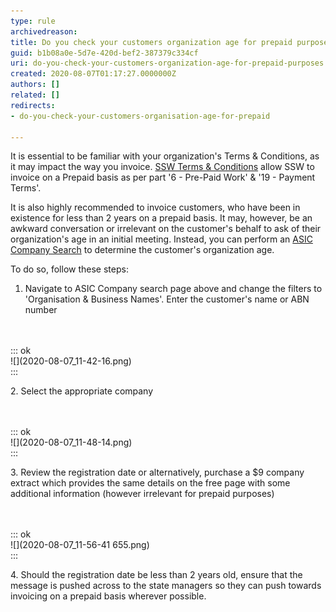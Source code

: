 ```yaml
---
type: rule
archivedreason: 
title: Do you check your customers organization age for prepaid purposes?
guid: b1b08a0e-5d7e-420d-bef2-387379c334cf
uri: do-you-check-your-customers-organization-age-for-prepaid-purposes
created: 2020-08-07T01:17:27.0000000Z
authors: []
related: []
redirects:
- do-you-check-your-customers-organisation-age-for-prepaid

---
```


It is essential to be familiar with your organization's Terms & Conditions, as it may impact the way you invoice. [SSW Terms & Conditions](https://www.ssw.com.au/ssw/Standards/Forms/ConsultingOrderTermsConditions.aspx) allow SSW to invoice on a Prepaid basis as per part '6 - Pre-Paid Work' & '19 - Payment Terms'. 


It is also highly recommended to invoice customers, who have been in existence for less than 2 years on a prepaid basis. It may, however, be an awkward conversation or irrelevant on the customer's behalf to ask of their organization's age in an initial meeting.  Instead, you can perform an [ASIC Company Search](https://connectonline.asic.gov.au/RegistrySearch) to determine the customer's organization age.



<!--endintro-->

To do so, follow these steps:

1. Navigate to ASIC Company search page above and change the filters to 'Organisation & Business Names'. Enter the customer's name or ABN number    
<dl class="image"><br><br>::: ok  <br>![](2020-08-07_11-42-16.png)  <br>:::<br></dl>
2. Select the appropriate company<dl class="image"><br><br>::: ok  <br>![](2020-08-07_11-48-14.png)  <br>:::<br></dl>
3. Review the registration date or alternatively, purchase a $9 company extract which provides the same details on the free page with some additional information (however irrelevant for prepaid purposes)<dl class="image"><br><br>::: ok  <br>![](2020-08-07_11-56-41 655.png)  <br>:::<br></dl>
4. Should the registration date be less than 2 years old, ensure that the message is pushed across to the state managers so they can push towards invoicing on a prepaid basis wherever possible.
